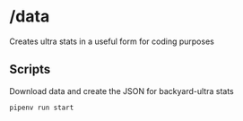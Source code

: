 # /data

Creates ultra stats in a useful form for coding purposes

## Scripts

Download data and create the JSON for backyard-ultra stats

```bash
pipenv run start
```
